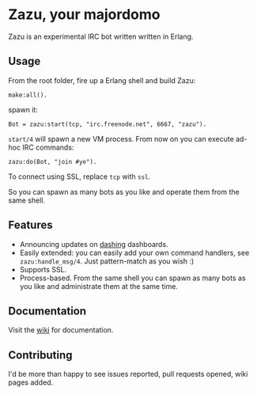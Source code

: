 # Zazu, your majordomo

Zazu is an experimental IRC bot written written in Erlang.

## Usage

From the root folder, fire up a Erlang shell and build Zazu:

```
make:all().
```

spawn it:

```
Bot = zazu:start(tcp, "irc.freenode.net", 6667, "zazu").
```

`start/4` will spawn a new VM process. From now on you can execute ad-hoc IRC commands:

```
zazu:do(Bot, "join #ye").
```

To connect using SSL, replace `tcp` with `ssl`.

So you can spawn as many bots as you like and operate them from the same shell.

## Features

* Announcing updates on [dashing](http://shopify.github.io/dashing/) dashboards.
* Easily extended: you can easily add your own command handlers, see `zazu:handle_msg/4`. Just pattern-match as you wish :)
* Supports SSL.
* Process-based. From the same shell you can spawn as many bots as you like and administrate them at the same time.

## Documentation

Visit the [wiki](https://github.com/Agis-/zazu/wiki) for documentation.

## Contributing

I'd be more than happy to see issues reported, pull requests opened, wiki pages added.






